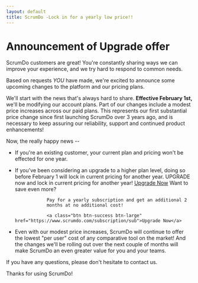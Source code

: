 ```yaml
---
layout: default
title: ScrumDo -Lock in for a yearly low price!!
---
```


# Announcement of Upgrade offer


ScrumDo customers are great!  You're constantly sharing ways we can improve your
experience, and we try hard to respond to common needs.



Based on requests *YOU* have made, we're excited to announce some upcoming
changes to the platform and our pricing plans.  


We'll start with the news that's always hard to share.  **Effective February
1st,** we'll be modifying our account plans.  Part of our changes include a
modest price increases across our paid plans.  This represents our first
substantial price change since first launching ScrumDo over 3 years ago, and is
necessary to keep assuring our reliability, support and continued product
enhancements!

Now, the really happy news --

-   If you're an existing customer, your current plan and pricing won't be
    effected for one year.

-   If you've been considering an upgrade to a higher plan level, doing so
    before February 1 will lock in current pricing for another year.  UPGRADE
    now and lock in current pricing for another year!   <a class="btn btn-success btn-large" href="https://www.scrumdo.com/subscription/sub">Upgrade Now</a>
    Want to save even more?



                    Pay for a yearly subscription and get an additional 2
                    months at no additional cost!

                    <a class="btn btn-success btn-large" href="https://www.scrumdo.com/subscription/sub">Upgrade Now</a>



-   Even with our modest price increases, ScrumDo will continue to offer the
    lowest "per user" cost of any comparative tool on the market!  And the
    changes we'll be rolling out over the next couple of months will make
    ScrumDo an even greater value for you and your teams.



If you have any questions, please don't hesitate to contact us.

Thanks for using ScrumDo!
